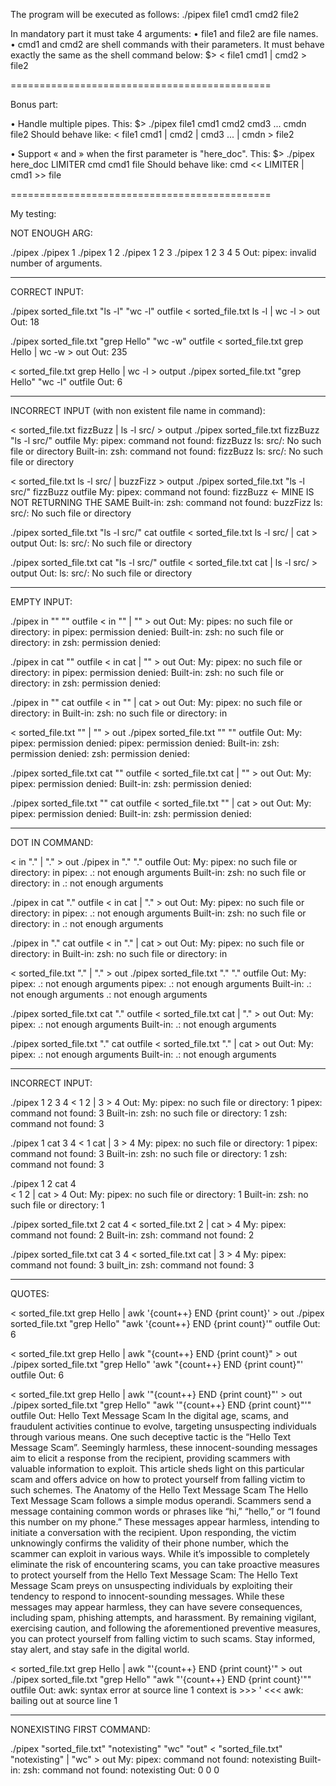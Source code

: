 The program will be executed as follows:
./pipex file1 cmd1 cmd2 file2

In mandatory part it must take 4 arguments:
• file1 and file2 are file names.
• cmd1 and cmd2 are shell commands with their parameters.
It must behave exactly the same as the shell command below:
$> < file1 cmd1 | cmd2 > file2

=============================================

Bonus part:

• Handle multiple pipes.
This:
$> ./pipex file1 cmd1 cmd2 cmd3 ... cmdn file2
Should behave like:
< file1 cmd1 | cmd2 | cmd3 ... | cmdn > file2

• Support « and » when the first parameter is "here_doc".
This:
$> ./pipex here_doc LIMITER cmd cmd1 file
Should behave like:
cmd << LIMITER | cmd1 >> file

=============================================

My testing:

NOT ENOUGH ARG:

./pipex 
./pipex 1
./pipex 1 2
./pipex 1 2 3 
./pipex 1 2 3 4 5
Out:
pipex: invalid number of arguments.

---------------------------------------------

CORRECT INPUT:

./pipex sorted_file.txt "ls -l" "wc -l" outfile
< sorted_file.txt ls -l | wc -l > out
Out: 18

./pipex sorted_file.txt "grep Hello" "wc -w" outfile
< sorted_file.txt grep Hello | wc -w > out
Out: 235

< sorted_file.txt grep Hello | wc -l > output
./pipex sorted_file.txt "grep Hello" "wc -l" outfile
Out: 6

-----------------------------------------------

INCORRECT INPUT (with non existent file name in command):

< sorted_file.txt fizzBuzz | ls -l src/ > output
./pipex sorted_file.txt fizzBuzz "ls -l src/" outfile
My:
pipex: command not found: fizzBuzz
ls: src/: No such file or directory
Built-in:
zsh: command not found: fizzBuzz
ls: src/: No such file or directory

< sorted_file.txt ls -l src/ | buzzFizz > output
./pipex sorted_file.txt "ls -l src/" fizzBuzz outfile
My:
pipex: command not found: fizzBuzz <- MINE IS NOT RETURNING THE SAME
Built-in:
zsh: command not found: buzzFizz
ls: src/: No such file or directory

./pipex sorted_file.txt "ls -l src/" cat outfile 
< sorted_file.txt ls -l src/ | cat > output
Out: 
ls: src/: No such file or directory

./pipex sorted_file.txt cat "ls -l src/" outfile
< sorted_file.txt cat | ls -l src/ > output 
Out:
ls: src/: No such file or directory

---------------------------------------------

EMPTY INPUT:

./pipex in "" "" outfile
< in "" | "" > out
Out:
My:
pipes: no such file or directory: in
pipex: permission denied:
Built-in:
zsh: no such file or directory: in
zsh: permission denied: 

./pipex in cat "" outfile
< in cat | "" > out
Out:
My:
pipex: no such file or directory: in
pipex: permission denied:
Built-in:
zsh: no such file or directory: in
zsh: permission denied:

./pipex in "" cat outfile
< in "" | cat > out
Out:
My:
pipex: no such file or directory: in
Built-in:
zsh: no such file or directory: in

< sorted_file.txt "" | "" > out
./pipex sorted_file.txt "" "" outfile
Out:
My:
pipex: permission denied:
pipex: permission denied:
Built-in:
zsh: permission denied:
zsh: permission denied: 

./pipex sorted_file.txt cat "" outfile
< sorted_file.txt cat | "" > out
Out:
My:
pipex: permission denied:
Built-in:
zsh: permission denied: 

./pipex sorted_file.txt "" cat outfile
< sorted_file.txt "" | cat > out
Out:
My:
pipex: permission denied:
Built-in:
zsh: permission denied: 

--------------------------------------------

DOT IN COMMAND:

< in "." | "." > out
./pipex in "." "." outfile
Out:
My:
pipex: no such file or directory: in
pipex: .: not enough arguments
Built-in:
zsh: no such file or directory: in
.: not enough arguments

./pipex in cat "." outfile
< in cat | "." > out
Out:
My:
pipex: no such file or directory: in
pipex: .: not enough arguments
Built-in:
zsh: no such file or directory: in
.: not enough arguments

./pipex in "." cat outfile
< in "." | cat > out
Out:
My:
pipex: no such file or directory: in
Built-in:
zsh: no such file or directory: in

< sorted_file.txt "." | "." > out
./pipex sorted_file.txt "." "." outfile
Out:
My:
pipex: .: not enough arguments
pipex: .: not enough arguments
Built-in:
.: not enough arguments
.: not enough arguments

./pipex sorted_file.txt cat "." outfile
< sorted_file.txt cat | "." > out
Out:
My:
pipex: .: not enough arguments
Built-in:
.: not enough arguments 

./pipex sorted_file.txt "." cat outfile
< sorted_file.txt "." | cat > out
Out:
My:
pipex: .: not enough arguments
Built-in:
.: not enough arguments

---------------------------------------------

INCORRECT INPUT:

./pipex 1 2 3 4
< 1 2 | 3 > 4
Out:
My:
pipex: no such file or directory: 1
pipex: command not found: 3
Built-in:
zsh: no such file or directory: 1
zsh: command not found: 3

./pipex 1 cat 3 4
< 1 cat | 3 > 4
My:
pipex: no such file or directory: 1
pipex: command not found: 3
Built-in:
zsh: no such file or directory: 1
zsh: command not found: 3

./pipex 1 2 cat 4  
< 1 2 | cat > 4
Out:
My:
pipex: no such file or directory: 1
Built-in:
zsh: no such file or directory: 1

./pipex sorted_file.txt 2 cat 4 
< sorted_file.txt 2 | cat > 4
My:
pipex: command not found: 2
Built-in:
zsh: command not found: 2

./pipex sorted_file.txt cat 3 4 
< sorted_file.txt cat | 3 > 4
My: 
pipex: command not found: 3
built_in:
zsh: command not found: 3

---------------------------------------

QUOTES:

< sorted_file.txt grep Hello | awk '{count++} END {print count}' > out
./pipex sorted_file.txt "grep Hello" "awk '{count++} END {print count}'" outfile 
Out: 6

< sorted_file.txt grep Hello | awk "{count++} END {print count}" > out
./pipex sorted_file.txt "grep Hello" 'awk "{count++} END {print count}"' outfile 
Out: 6

< sorted_file.txt grep Hello | awk '"{count++} END {print count}"' > out
./pipex sorted_file.txt "grep Hello" "awk '\"{count++} END {print count}\"'" outfile
Out: 
Hello Text Message Scam
In the digital age, scams, and fraudulent activities continue to evolve, targeting unsuspecting individuals through various means. One such deceptive tactic is the “Hello Text Message Scam”. Seemingly harmless, these innocent-sounding messages aim to elicit a response from the recipient, providing scammers with valuable information to exploit. This article sheds light on this particular scam and offers advice on how to protect yourself from falling victim to such schemes.
The Anatomy of the Hello Text Message Scam
The Hello Text Message Scam follows a simple modus operandi. Scammers send a message containing common words or phrases like “hi,” “hello,” or “I found this number on my phone.” These messages appear harmless, intending to initiate a conversation with the recipient. Upon responding, the victim unknowingly confirms the validity of their phone number, which the scammer can exploit in various ways.
While it’s impossible to completely eliminate the risk of encountering scams, you can take proactive measures to protect yourself from the Hello Text Message Scam:
The Hello Text Message Scam preys on unsuspecting individuals by exploiting their tendency to respond to innocent-sounding messages. While these messages may appear harmless, they can have severe consequences, including spam, phishing attempts, and harassment. By remaining vigilant, exercising caution, and following the aforementioned preventive measures, you can protect yourself from falling victim to such scams. Stay informed, stay alert, and stay safe in the digital world.

< sorted_file.txt grep Hello | awk "'{count++} END {print count}'" > out
./pipex sorted_file.txt "grep Hello" "awk \"'{count++} END {print count}'\"" outfile 
Out: 
awk: syntax error at source line 1
 context is
	 >>> ' <<< 
awk: bailing out at source line 1

----------------------------------------

NONEXISTING FIRST COMMAND:

./pipex "sorted_file.txt" "notexisting" "wc" "out"
< "sorted_file.txt" "notexisting" | "wc" > out
My:
pipex: command not found: notexisting
Built-in:
zsh: command not found: notexisting
Out: 0 0 0
